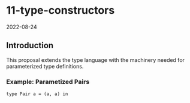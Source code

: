 # 11-type-constructors

2022-08-24

## Introduction

This proposal extends the type language with the machinery needed for
parameterized type definitions.

### Example: Parametized Pairs

    type Pair a = (a, a) in
